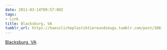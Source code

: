 ```yaml
---
date: 2011-03-14T09:57:00Z
tags:
- Link
title: Blacksburg, VA
tumblr_url: https://haesslicheplastiktiereundzeugs.tumblr.com/post/3861425503/blacksburg-va
---
```

[Blacksburg, VA](http://www.gobbledeart.org/collections/gallery)  
